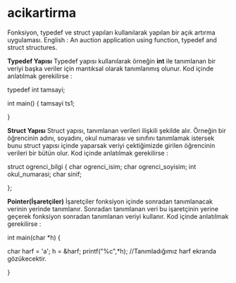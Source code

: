 # acikartirma
Fonksiyon, typedef ve struct yapıları kullanılarak yapılan bir açık artırma uygulaması. English : An auction application using function, typedef and struct structures.

**Typedef Yapısı**
Typedef yapısı kullanılarak örneğin **int** ile tanımlanan bir veriyi başka veriler için mantıksal olarak tanımlanmış olunur. Kod içinde anlatılmak gerekilirse : 

typedef int tamsayi;

int main() {
tamsayi ts1;

}

**Struct Yapısı**
Struct yapısı, tanımlanan verileri ilişkili şekilde alır. Örneğin bir öğrencinin adını, soyadını, okul numarası ve sınıfını tanımlamak istersek bunu struct yapısı içinde yaparsak veriyi çektiğimizde girilen öğrencinin verileri bir bütün olur. Kod içinde anlatılmak gerekilirse :

struct ogrenci_bilgi {
  char ogrenci_isim;
  char ogrenci_soyisim;
  int okul_numarasi;
  char sinif;
  
};

**Pointer(İşaretçiler)**
İşaretçiler fonksiyon içinde sonradan tanımlanacak verinin yerinde tanımlanır. Sonradan tanımlanan veri bu işaretçinin yerine geçerek fonksiyon sonradan tanımlanan veriyi kullanır. Kod içinde anlatılmak gerekilirse :

int main(char *h) {

char harf = 'a';
h = &harf;
printf("%c",*h); //Tanımladığımız harf ekranda gözükecektir.

}
